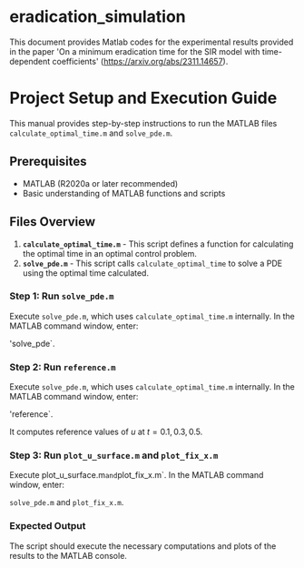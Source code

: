 # eradication_simulation

This document provides Matlab codes for the experimental results provided in the paper 'On a minimum eradication time for the SIR model with time-dependent coefficients' (https://arxiv.org/abs/2311.14657).

# Project Setup and Execution Guide

This manual provides step-by-step instructions to run the MATLAB files `calculate_optimal_time.m` and `solve_pde.m`.

## Prerequisites

- MATLAB (R2020a or later recommended)
- Basic understanding of MATLAB functions and scripts

## Files Overview

1. **`calculate_optimal_time.m`** - This script defines a function for calculating the optimal time in an optimal control problem.
2. **`solve_pde.m`** - This script calls `calculate_optimal_time` to solve a PDE using the optimal time calculated.

### Step 1: Run `solve_pde.m`

Execute `solve_pde.m`, which uses `calculate_optimal_time.m` internally. In the MATLAB command window, enter:

'solve_pde`.

### Step 2: Run `reference.m`

Execute `solve_pde.m`, which uses `calculate_optimal_time.m` internally. In the MATLAB command window, enter:

'reference`.

It computes reference values of $u$ at $t=0.1,0.3,0.5$.

### Step 3: Run `plot_u_surface.m` and `plot_fix_x.m`

Execute plot_u_surface.m` and `plot_fix_x.m`. In the MATLAB command window, enter:

`solve_pde.m` and `plot_fix_x.m`.


### Expected Output

The script should execute the necessary computations and plots of the results to the MATLAB console.







